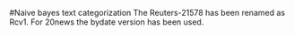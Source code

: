 #Naive bayes text categorization
The Reuters-21578 has been renamed as Rcv1.
For 20news the bydate version has been used.